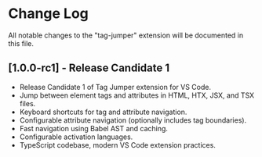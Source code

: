 # Change Log

All notable changes to the "tag-jumper" extension will be documented in this file.

## [1.0.0-rc1] - Release Candidate 1

- Release Candidate 1 of Tag Jumper extension for VS Code.
- Jump between element tags and attributes in HTML, HTX, JSX, and TSX files.
- Keyboard shortcuts for tag and attribute navigation.
- Configurable attribute navigation (optionally includes tag boundaries).
- Fast navigation using Babel AST and caching.
- Configurable activation languages.
- TypeScript codebase, modern VS Code extension practices.
